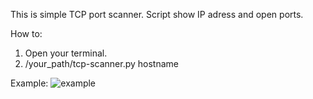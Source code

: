 This is simple TCP port scanner. Script show IP adress and open ports.

How to:
1. Open your terminal.
2. /your_path/tcp-scanner.py hostname

Example:
![example](https://user-images.githubusercontent.com/41501807/44568977-306aff00-a779-11e8-9109-7789c31cb8eb.jpg)
